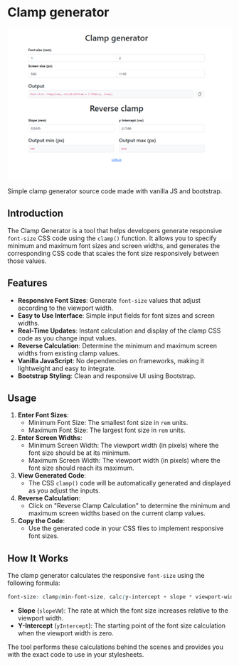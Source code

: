 # Clamp generator

![Index image screenshots](screenshots/index-20240927.png?)

Simple clamp generator source code made with vanilla JS and bootstrap.

## Introduction

The Clamp Generator is a tool that helps developers generate responsive `font-size` CSS code using the `clamp()` function. It allows you to specify minimum and maximum font sizes and screen widths, and generates the corresponding CSS code that scales the font size responsively between those values.

## Features

- **Responsive Font Sizes**: Generate `font-size` values that adjust according to the viewport width.
- **Easy to Use Interface**: Simple input fields for font sizes and screen widths.
- **Real-Time Updates**: Instant calculation and display of the clamp CSS code as you change input values.
- **Reverse Calculation**: Determine the minimum and maximum screen widths from existing clamp values.
- **Vanilla JavaScript**: No dependencies on frameworks, making it lightweight and easy to integrate.
- **Bootstrap Styling**: Clean and responsive UI using Bootstrap.

## Usage

1. **Enter Font Sizes**:
   - Minimum Font Size: The smallest font size in `rem` units.
   - Maximum Font Size: The largest font size in `rem` units.
2. **Enter Screen Widths**:
   - Minimum Screen Width: The viewport width (in pixels) where the font size should be at its minimum.
   - Maximum Screen Width: The viewport width (in pixels) where the font size should reach its maximum.
3. **View Generated Code**:
   - The CSS `clamp()` code will be automatically generated and displayed as you adjust the inputs.
4. **Reverse Calculation**:
   - Click on "Reverse Clamp Calculation" to determine the minimum and maximum screen widths based on the current clamp values.
5. **Copy the Code**:
   - Use the generated code in your CSS files to implement responsive font sizes.

## How It Works

The clamp generator calculates the responsive `font-size` using the following formula:

```css
font-size: clamp(min-font-size, calc(y-intercept + slope * viewport-width), max-font-size);
```

- **Slope** (`slopeVW`): The rate at which the font size increases relative to the viewport width.
- **Y-Intercept** (`yIntercept`): The starting point of the font size calculation when the viewport width is zero.

The tool performs these calculations behind the scenes and provides you with the exact code to use in your stylesheets.
